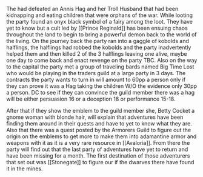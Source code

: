 The had defeated an Annis Hag and her Troll Husband that had been kidnapping and eating children that were orphans of the war. While looting the party found an onyx black symbol of a fairy among the loot. They have yet to know but a cult led by [[Prince Reginald]] has been ensuing chaos throughout the land to begin to bring a powerful demon back to the world of the living. On the journey back the party ran into a gaggle of kobolds and halflings, the halflings had robbed the kobolds and the party inadvertently helped them and then killed 2 of the 3 halflings leaving one alive, maybe one day to come back and enact revenge on the party TBC. Also on the way to the capital the party met a group of traveling bards named Big Time Lost who would be playing in the traders guild at a large party in 3 days. The contracts the party wants to turn in will amount to 60pp a person only if they can prove it was a Hag taking the children W/O the evidence only 30pp a person. DC to see if they can convince the guild member there was a hag will be either persuasion 16 or a deception 18 or performance 15-18. 

After that if they show the emblem to the guild member she, Betty Cocket a gnome woman with blonde hair, will explain that adventures have been finding them around in their quests and have to yet to know what they are. Also that there was a quest posted by the Armorers Guild to figure out the origin on the emblems to get more to make them into adamantine armor and weapons with it as it is a very rare resource in [[Avaloria]]. From there the party will find out that the last party of adventures have yet to return and have been missing for a month. The first destination of those adventurers that set out was [[Stonegate]] to figure our if the dwarves there have found it in the mines.